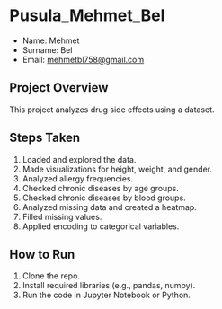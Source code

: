 # Pusula_Mehmet_Bel
- Name: Mehmet 
- Surname: Bel
- Email: mehmetbl758@gmail.com

## Project Overview
This project analyzes drug side effects using a dataset.

## Steps Taken
1. Loaded and explored the data.
2. Made visualizations for height, weight, and gender.
3. Analyzed allergy frequencies.
4. Checked chronic diseases by age groups.
5. Checked chronic diseases by blood groups.
6. Analyzed missing data and created a heatmap.
7. Filled missing values.
8. Applied encoding to categorical variables.

## How to Run
1. Clone the repo.
2. Install required libraries (e.g., pandas, numpy).
3. Run the code in Jupyter Notebook or Python.


